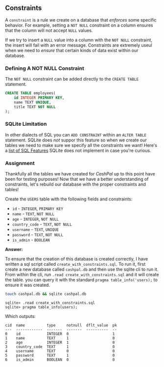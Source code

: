 ## Constraints

A `constraint` is a rule we create on a database that <em>enforces</em> some
specific behavior. For example, setting a `NOT NULL` constraint on a column
ensures that the column will not accept `NULL` values.

If we try to insert a `NULL` value into a column with the `NOT NULL` constraint,
the insert will fail with an error message. Constraints are extremely useul
when we need to <em>ensure</em> that certain kinds of data exist within our
database.

### Defining A NOT NULL Constraint

The `NOT NULL` constraint can be added directly to the `CREATE TABLE` statement.

```sql
CREATE TABLE employees(
    id INTEGER PRIMARY KEY,
    name TEXT UNIQUE,
    title TEXT NOT NULL
);
```

### SQLite Limitation

In other dialects of SQL you can `ADD CONSTRAINT` within an `ALTER TABLE`
statement. SQLite does <em>not</em> suppor this feature so when we create our
tables we need to make sure we specify all the constraints we want! Here's a
[list of SQL Features](https://www.sqlite.org/omitted.html) SQLite does not implement in case you're curious.

### Assignment

Thankfully all the tables we have created for <em>CashPal</em> up to this point
have been for testing purposes! Now that we have a better understanding of
constraints, let's rebuild our database with the proper constraints and tables!

Create the `USERS` table with the following fields and constraints:

- `id` - `INTEGER`, `PRIMARY KEY`
- `name` - `TEXT`, `NOT NULL`
- `age` - `INTEGER`, `NOT NULL`
- `country_code` - `TEXT`, `NOT NULL`
- `username` - `TEXT`, `UNIQUE`
- `password` - `TEXT`, `NOT NULL`
- `is_admin` - `BOOLEAN`

**Answer:**

To ensure that the creation of this database is created correctly, I have
written a sql script called `create_with_constraints.sql`. To run it, first
create a new database called `cashpal.db` and then use the sqlite cli to run it.
From within the cli, run `.read create_with_constraints.sql` and it will create
the table. you can query it with the standard `pragma table_info('users);` to
ensure it was created.

```sh
touch cashpal.db && sqlite cashpal.db
```

```
sqlite> .read create_with_constraints.sql
sqlite> pragma table_info(users);
```

Which outputs:

```
cid  name          type     notnull  dflt_value  pk
---  ------------  -------  -------  ----------  --
0    id            INTEGER  0                    1
1    name          TEXT     1                    0
2    age           INTEGER  1                    0
3    country_code  TEXT     1                    0
4    username      TEXT     0                    0
5    password      TEXT     1                    0
6    is_admin      BOOLEAN  0                    0
```
